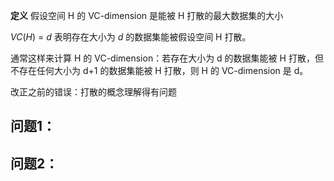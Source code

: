 **定义**  假设空间 H 的 VC-dimension 是能被 H 打散的最大数据集的大小

 *VC*(*H*) = *d* 表明存在大小为 *d* 的数据集能被假设空间 H 打散。

 通常这样来计算 H 的 VC-dimension：若存在大小为 d 的数据集能被 H 打散，但不存在任何大小为 d+1 的数据集能被 H 打散，则 H 的 VC-dimension 是 d。



改正之前的错误：打散的概念理解得有问题

## 问题1：





## 问题2：





